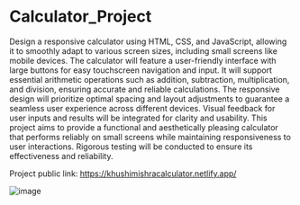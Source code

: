 # Calculator_Project
Design a responsive calculator using HTML, CSS, and JavaScript, allowing it to smoothly adapt to various      screen sizes, including small screens like mobile devices. The calculator will feature a user-friendly interface with large buttons for easy touchscreen navigation and input. It will support essential arithmetic operations such as addition, subtraction, multiplication, and division, ensuring accurate and reliable calculations. The responsive design will prioritize optimal spacing and layout adjustments to guarantee a seamless user experience across different devices. Visual feedback for user inputs and results will be integrated for clarity and usability. This project aims to provide a functional and aesthetically pleasing calculator that performs reliably on small screens while maintaining responsiveness to user interactions. Rigorous testing will be conducted to ensure its effectiveness and reliability.

Project public link: https://khushimishracalculator.netlify.app/


![image](https://github.com/kmishraa/Calculator_Project/assets/104066423/979018fc-6920-409f-879f-bce1c1636175)

